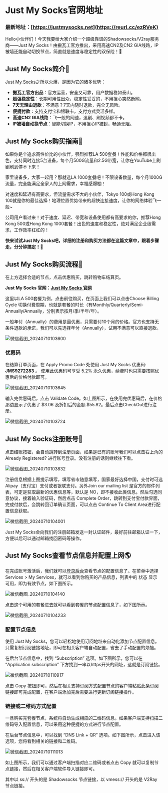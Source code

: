 # Just My Socks官网地址

### 最新地址：[https://justmysocks.net](https://reurl.cc/ezRVeK)

Hello小伙伴们！今天我要给大家介绍一个超级靠谱的Shadowsocks/V2ray服务商——Just My Socks！由搬瓦工官方推出，采用高速CN2及CN2 GIA线路，IP被墙还能自动切换节点，简直就是速度与稳定性的双保险！🎉

## Just My Socks简介📢

[Just My Socks](https://reurl.cc/ezRVeK)之所以火爆，是因为它的诸多优势：

- **搬瓦工官方出品**：官方运营，安全又可靠，用户数据稳如泰山。
- **超强稳定性**：长期可用性出众，稳定性妥妥的，不用担心突然断网。
- **7天无理由退款**：不满意？7天内随时退款，完全无风险。
- **便捷付款**：支持支付宝和银联卡，支付方式灵活多样。
- **高速CN2 GIA线路**：飞一般的网速，追剧、刷视频都不卡。
- **IP被墙自动换节点**：智能切换IP，不用担心IP被封，畅通无阻。

## Just My Socks购买指南🛒

如果你是个追求高性价比的小伙伴，强烈推荐LA 500套餐！性能和价格都很出色，支持同时连接5台设备，每个月500G流量和2.5G带宽，让你在YouTube上刷剧刷到停不下来！

家里设备多，大家一起用？那就选LA 1000套餐吧！不限设备数量，每个月1000G流量，完全能满足全家人的上网需求，幸福感爆棚！

对速度和延迟有高要求，但流量需求不大的小伙伴，Tokyo 100或Hong Kong 100就是你的最佳选择！地理位置优势带来的超快连接速度，让你的网络体验飞一般~

公司用户看过来！对于速度、延迟、带宽和设备使用都有高要求的你，推荐Hong Kong 500或Hong Kong 1000套餐！出色的速度和稳定性，绝对满足企业级需求，工作效率杠杠的！

**快来试试Just My Socks吧，详细的注册和购买方法都在这篇文章中，跟着步骤走，分分钟搞定！💪**

## Just My Socks购买流程🛒

在上方选择合适的节点，点击优惠购买，跳转购物车结算页。

**Just My Socks 官网：[Just My Socks 官网](https://reurl.cc/ezRVeK)**

这里以LA 500套餐为例，点击前往购买，在页面上我们可以点击Choose Billing Cycle 切换付费周期，也就是套餐的时长（有Monthly/Quarterly/Semi-Annually/Annually，分别表示按月/季/半年/年）。

一般年付（Annually）的费用是最优惠，只需要付10个月的价格。官方也支持无条件退款的承诺，我们可以先选择年付（Annually），试用不满意可以直接退款。

![微信截图_20240710103600](https://github.com/LisaLee938/Just-My-Socks/assets/141218461/a083f58b-8de3-45d5-a340-c9fa6d3d7e9a)

### 优惠码

在结算订单页面，在 Apply Promo Code 处使用 Just My Socks 优惠码: **JMS9272283** 。 使用此优惠码可享受 5.2% 永久优惠，续费时也只需要按照优惠后的价格付款即可。

![微信截图_20240710103645](https://github.com/LisaLee938/Just-My-Socks/assets/141218461/05ecf9a4-b3b6-4002-8345-8669920d1ced)

输入完优惠码后，点击 Validate Code。如上图所示，在使用完优惠码后，在价格那边显示了优惠了 $3.06 及折扣后的金额 $55.82。最后点击CheckOut进行注册。

![微信截图_20240710103724](https://github.com/LisaLee938/Just-My-Socks/assets/141218461/899f5b2f-78fc-42e6-8976-b21d97167b25)

## Just My Socks注册账号🔑

点击结账按钮，会自动跳转到注册页面，如果是已有的账号我们可以点击右上角的 Already Registered? 进行账号登录。没有注册的话则继续往下看。

![微信截图_20240710103832](https://github.com/LisaLee938/Just-My-Socks/assets/141218461/824d2ebb-c290-4ba6-abea-187883304f70)

注册信息根据上图提示填写，填写省市随意填写，国家最好选择中国，支付时可选 Alipay（支付宝）支付或者银联支付。另外Join our mailing list 是官方的邮件列表，可定是获取最新的优惠信息等，默认是 NO，即不接收此类信息。然后勾选同意协议，接着输入验证码，然后点击 Complete Order，跳转到支付宝付款界面，完成付款后，会跳转回订单确认页面，可以点击 Continue To Client Area进行配置信息获取。

![微信截图_20240710104001](https://github.com/LisaLee938/Just-My-Socks/assets/141218461/46e10e80-6512-4a72-9ec2-190e9921c656)

Just My Socks会向我们的注册邮箱发送一封认证邮件，最好前往邮箱认证一下，方便以后可以通过邮箱找回密码等操作。

## Just My Socks查看节点信息并配置上网🌎

在完成账号激活后，我们就可以[登录后台](https://reurl.cc/ezRVeK)查看节点的配置信息了。在菜单中选择 Services > My Services，就可以看到你购买的产品信息，列表中的 状态 显示 可用，即为有效节点，如下图所示。

![微信截图_20240710104140](https://github.com/LisaLee938/Just-My-Socks/assets/141218461/50140e1e-1464-449f-ad97-dc1d594218c7)

点击这个可用的套餐进去就可以看到套餐的节点配置信息了，如下图所示。

![微信截图_20240710104233](https://github.com/LisaLee938/Just-My-Socks/assets/141218461/238671fc-be84-4f58-bcf0-6cb294e38e46)

### 配置节点信息

使用 Just My Socks，您可以轻松地使用订阅地址来自动化添加节点配置信息。只需复制订阅链接地址，即可在相关客户端自动配置，省去了手动配置的烦恼。

在后台节点信息中，找到 “Subscription” 选项。如下图所示，您可以在 “Application subscription” 下方找到一串以https开头的网址，这就是订阅链接。

![微信截图_20240710110917](https://github.com/LisaLee938/Just-My-Socks/assets/141218461/4622ebe0-a582-4294-b2c7-d14653f9d3a3)

点击 Copy 按钮即可，然后在相关支持订阅方式配置节点的客户端粘贴此条订阅链接即可完成配置，在客户端添加完后需要进行更新订阅链接操作。

### 链接或二维码方式配置

一旦购买完套餐节点，系统将自动生成相应的二维码信息。如果客户端支持扫描二维码导入配置信息，可以采用这种便捷的方式进行节点配置。

在后台节点信息中，可以找到 “DNS Link + QR” 选项。如下图所示，点击进入该选项，您将看到相关的链接和二维码。

![微信截图_20240710111013](https://github.com/LisaLee938/Just-My-Socks/assets/141218461/01c37c29-7be3-4dd7-b80a-6fe63f90a67b)

如上图所示，我们可以通过客户端扫描对应二维码或者点击 Copy 就可以复制节点链接，然后在相关客户端软件导入链接即可。

其中以 ss:// 开头的是 Shadowsocks 节点链接，以 vmess:// 开头的是 V2Ray 节点链接。
